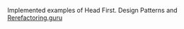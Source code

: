 Implemented examples of Head First. Design Patterns and [Rerefactoring.guru](https://refactoring.guru/ru/design-patterns/)
